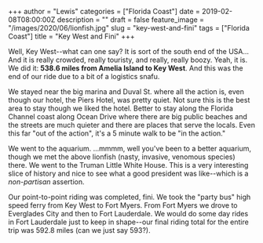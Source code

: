 +++
author = "Lewis"
categories = ["Florida Coast"]
date = 2019-02-08T08:00:00Z
description = ""
draft = false
feature_image = "/images/2020/06/lionfish.jpg"
slug = "key-west-and-fini"
tags = ["Florida Coast"]
title = "Key West and Fini"
+++


Well, Key West--what can one say?  It is sort of the south end of the USA... And it is really crowded, really touristy, and really, really boozy.  Yeah, it is. We did it: **538.6 miles from Amelia Island to Key West**.  And this was the end of our ride due to a bit of a logistics snafu.

We stayed near the big marina and Duval St. where all the action is, even though our hotel, the Piers Hotel, was pretty quiet. Not sure this is the best area to stay though we liked the hotel. Better to stay along the Florida Channel coast along Ocean Drive where there are big public beaches and the streets are much quieter and there are places that serve the locals. Even this far "out of the action", it's a 5 minute walk to be "in the action."

We went to the aquarium.  ...mmmm, well you've been to a better aquarium, though we met the above lionfish (nasty, invasive, venomous species) there.  We went to the Truman Little White House. This is a very interesting slice of history and nice to see what a good president was like--which is a _non-partisan_ assertion.

Our point-to-point riding was completed, fini.  We took the "party bus" high speed ferry from Key West to Fort Myers. From Fort Myers we drove to Everglades City and then to Fort Lauderdale. We would do some day rides in Fort Lauderdale just to keep in shape--our final riding total for the entire trip was 592.8 miles (can we just say 593?).


